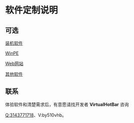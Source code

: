 # 软件定制说明

## 可选

[装机软件](https://docs.sysri.cn/serve/custom/sysri.html)

[WinPE](https://docs.sysri.cn/serve/custom/winpe.html)

[Web网站](https://docs.sysri.cn/serve/custom/web.html)

[其他软件](https://docs.sysri.cn/serve/custom/other.html)

## 联系
体验软件和清楚需求后，有意愿请找开发者 **VirtualHotBar** 咨询

[Q:3143771718](https://wpa.qq.com/msgrd?v=3&uin=2445408174&site=qq&menu=yes&jumpflag=1)、V:by510vhb。
